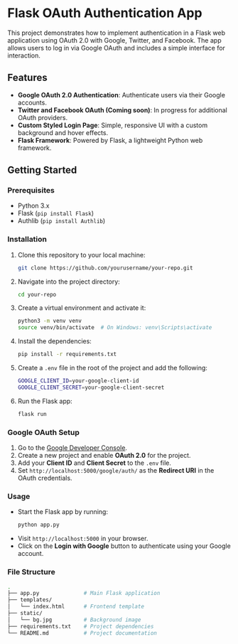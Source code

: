 # Flask OAuth Authentication App

This project demonstrates how to implement authentication in a Flask web application using OAuth 2.0 with Google, Twitter, and Facebook. The app allows users to log in via Google OAuth and includes a simple interface for interaction.

## Features

- **Google OAuth 2.0 Authentication**: Authenticate users via their Google accounts.
- **Twitter and Facebook OAuth (Coming soon)**: In progress for additional OAuth providers.
- **Custom Styled Login Page**: Simple, responsive UI with a custom background and hover effects.
- **Flask Framework**: Powered by Flask, a lightweight Python web framework.

## Getting Started

### Prerequisites

- Python 3.x
- Flask (`pip install Flask`)
- Authlib (`pip install Authlib`)

### Installation

1. Clone this repository to your local machine:
    ```bash
    git clone https://github.com/yourusername/your-repo.git
    ```

2. Navigate into the project directory:
    ```bash
    cd your-repo
    ```

3. Create a virtual environment and activate it:
    ```bash
    python3 -m venv venv
    source venv/bin/activate  # On Windows: venv\Scripts\activate
    ```

4. Install the dependencies:
    ```bash
    pip install -r requirements.txt
    ```

5. Create a `.env` file in the root of the project and add the following:
    ```bash
    GOOGLE_CLIENT_ID=your-google-client-id
    GOOGLE_CLIENT_SECRET=your-google-client-secret
    ```

6. Run the Flask app:
    ```bash
    flask run
    ```

### Google OAuth Setup

1. Go to the [Google Developer Console](https://console.developers.google.com/).
2. Create a new project and enable **OAuth 2.0** for the project.
3. Add your **Client ID** and **Client Secret** to the `.env` file.
4. Set `http://localhost:5000/google/auth/` as the **Redirect URI** in the OAuth credentials.

### Usage

- Start the Flask app by running:
    ```bash
    python app.py
    ```
- Visit `http://localhost:5000` in your browser.
- Click on the **Login with Google** button to authenticate using your Google account.

### File Structure

```bash
.
├── app.py              # Main Flask application
├── templates/
│   └── index.html      # Frontend template
├── static/
│   └── bg.jpg          # Background image
├── requirements.txt    # Project dependencies
└── README.md           # Project documentation
